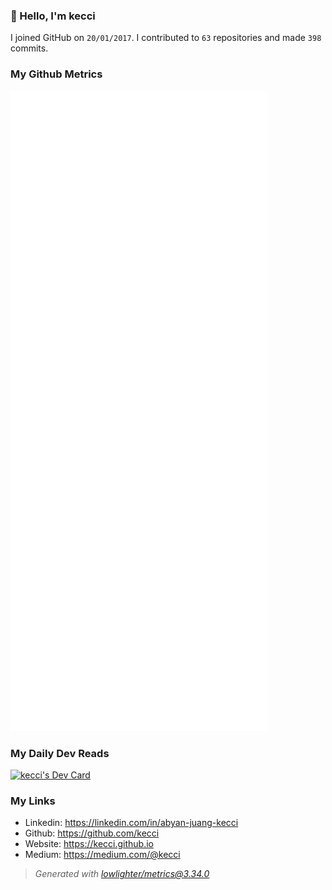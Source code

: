 ### 👋 Hello, I'm kecci

I joined GitHub on `20/01/2017`.
I contributed to `63` repositories and made `398` commits.

### My Github Metrics
![Metrics](/github-metrics.svg)

### My Daily Dev Reads
<a href="https://app.daily.dev/kecci"><img src="https://api.daily.dev/devcards/v2/1GuXBDt2X.png?type=default&r=ncw" width="356" alt="kecci's Dev Card"/></a>

### My Links
- Linkedin: https://linkedin.com/in/abyan-juang-kecci
- Github: https://github.com/kecci
- Website: https://kecci.github.io
- Medium: https://medium.com/@kecci

> *Generated with [lowlighter/metrics@3.34.0](https://github.com/lowlighter/metrics)*